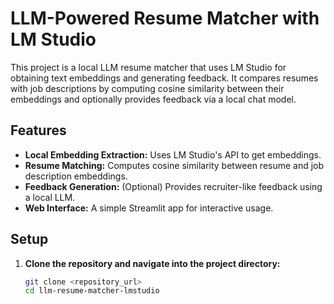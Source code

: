 # LLM-Powered Resume Matcher with LM Studio

This project is a local LLM resume matcher that uses LM Studio for obtaining text embeddings and generating feedback. It compares resumes with job descriptions by computing cosine similarity between their embeddings and optionally provides feedback via a local chat model.

## Features

- **Local Embedding Extraction:** Uses LM Studio's API to get embeddings.
- **Resume Matching:** Computes cosine similarity between resume and job description embeddings.
- **Feedback Generation:** (Optional) Provides recruiter-like feedback using a local LLM.
- **Web Interface:** A simple Streamlit app for interactive usage.

## Setup

1. **Clone the repository and navigate into the project directory:**

   ```bash
   git clone <repository_url>
   cd llm-resume-matcher-lmstudio
